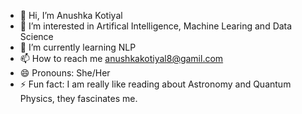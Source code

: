 - 👋 Hi, I’m Anushka Kotiyal
- 👀 I’m interested in Artifical Intelligence, Machine Learing and Data Science
- 🌱 I’m currently learning NLP
- 📫 How to reach me anushkakotiyal8@gamil.com
- 😄 Pronouns: She/Her
- ⚡ Fun fact: I am really like reading about Astronomy and Quantum Physics, they fascinates me.

<!---
anushkak239/anushkak239 is a ✨ special ✨ repository because its `README.md` (this file) appears on your GitHub profile.
You can click the Preview link to take a look at your changes.
--->
